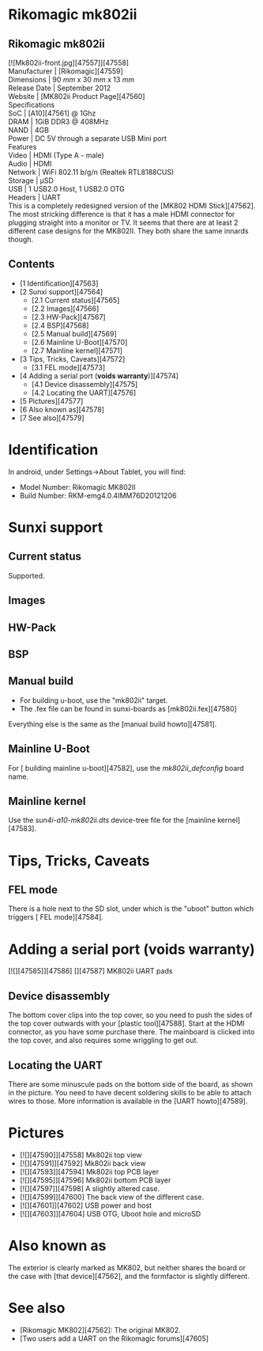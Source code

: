 # Rikomagic mk802ii
Rikomagic mk802ii  
---  
[![Mk802ii-front.jpg][47557]][47558]  
Manufacturer |  [Rikomagic][47559]  
Dimensions |  90 _mm_ x 30 _mm_ x 13 _mm_  
Release Date |  September 2012   
Website |  [MK802ii Product Page][47560]  
Specifications   
SoC |  [A10][47561] @ 1Ghz   
DRAM |  1GiB DDR3 @ 408MHz   
NAND |  4GB   
Power |  DC 5V through a separate USB Mini port   
Features   
Video |  HDMI (Type A - male)   
Audio |  HDMI   
Network |  WiFi 802.11 b/g/n (Realtek RTL8188CUS)   
Storage |  µSD   
USB |  1 USB2.0 Host, 1 USB2.0 OTG   
Headers |  UART   
This is a completely redesigned version of the [MK802 HDMI Stick][47562]. The most stricking difference is that it has a male HDMI connector for plugging straight into a monitor or TV. 
It seems that there are at least 2 different case designs for the MK802II. They both share the same innards though. 
## Contents
  * [1 Identification][47563]
  * [2 Sunxi support][47564]
    * [2.1 Current status][47565]
    * [2.2 Images][47566]
    * [2.3 HW-Pack][47567]
    * [2.4 BSP][47568]
    * [2.5 Manual build][47569]
    * [2.6 Mainline U-Boot][47570]
    * [2.7 Mainline kernel][47571]
  * [3 Tips, Tricks, Caveats][47572]
    * [3.1 FEL mode][47573]
  * [4 Adding a serial port (**voids warranty**)][47574]
    * [4.1 Device disassembly][47575]
    * [4.2 Locating the UART][47576]
  * [5 Pictures][47577]
  * [6 Also known as][47578]
  * [7 See also][47579]

# Identification
In android, under Settings->About Tablet, you will find: 
  * Model Number: Rikomagic MK802II
  * Build Number: RKM-emg4.0.4IMM76D20121206

# Sunxi support
## Current status
Supported. 
## Images
## HW-Pack
## BSP
## Manual build
  * For building u-boot, use the "mk802ii" target.
  * The .fex file can be found in sunxi-boards as [mk802ii.fex][47580]

Everything else is the same as the [manual build howto][47581]. 
## Mainline U-Boot
For [ building mainline u-boot][47582], use the _mk802ii_defconfig_ board name. 
## Mainline kernel
Use the _sun4i-a10-mk802ii.dts_ device-tree file for the [mainline kernel][47583]. 
# Tips, Tricks, Caveats
## FEL mode
There is a hole next to the SD slot, under which is the "uboot" button which triggers [ FEL mode][47584]. 
# Adding a serial port (**voids warranty**)
[![][47585]][47586]
[][47587]
MK802ii UART pads
## Device disassembly
The bottom cover clips into the top cover, so you need to push the sides of the top cover outwards with your [plastic tool][47588]. Start at the HDMI connector, as you have some purchase there. The mainboard is clicked into the top cover, and also requires some wriggling to get out. 
## Locating the UART
There are some minuscule pads on the bottom side of the board, as shown in the picture. You need to have decent soldering skills to be able to attach wires to those. More information is available in the [UART howto][47589]. 
# Pictures
  * [![][47590]][47558]
Mk802ii top view 
  * [![][47591]][47592]
Mk802ii back view 
  * [![][47593]][47594]
Mk802ii top PCB layer 
  * [![][47595]][47596]
Mk802ii bottom PCB layer 
  * [![][47597]][47598]
A slightly altered case. 
  * [![][47599]][47600]
The back view of the different case. 
  * [![][47601]][47602]
USB power and host 
  * [![][47603]][47604]
USB OTG, Uboot hole and microSD 

# Also known as
The exterior is clearly marked as MK802, but neither shares the board or the case with [that device][47562], and the formfactor is slightly different. 
# See also
  * [Rikomagic MK802][47562]: The original MK802.
  * [Two users add a UART on the Rikomagic forums][47605]
